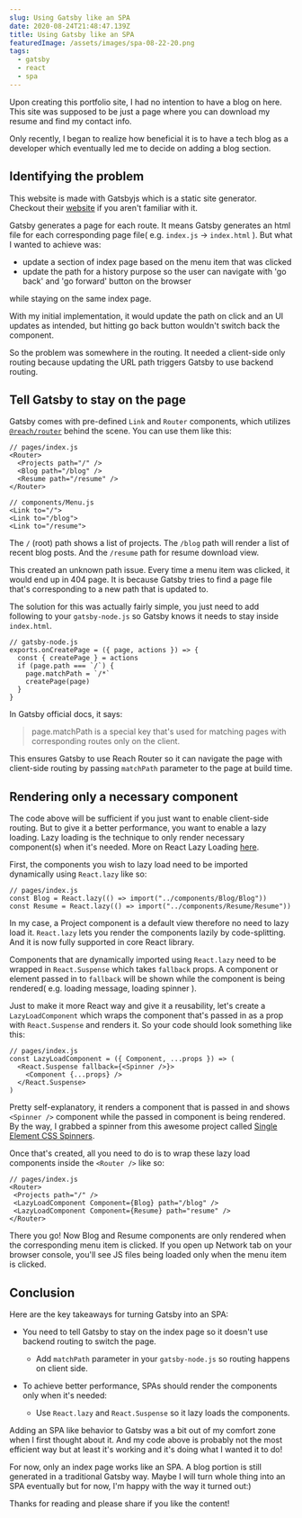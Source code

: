 ```yaml
---
slug: Using Gatsby like an SPA
date: 2020-08-24T21:48:47.139Z
title: Using Gatsby like an SPA
featuredImage: /assets/images/spa-08-22-20.png
tags:
  - gatsby
  - react
  - spa
---
```

Upon creating this portfolio site, I had no intention to have a blog on here. This site was supposed to be just a page where you can download my resume and find my contact info. 

Only recently, I began to realize how beneficial it is to have a tech blog as a developer which eventually led me to decide on adding a blog section.

## Identifying the problem

This website is made with Gatsbyjs which is a static site generator. Checkout their [website](https://www.gatsbyjs.com) if you aren't familiar with it. 

Gatsby generates a page for each route. It means Gatsby generates an html file for each corresponding page file( e.g. `index.js` -> `index.html` ). But what I wanted to achieve was:

* update a section of index page based on the menu item that was clicked
* update the path for a history purpose so the user can navigate with 'go back' and 'go forward' button on the browser

while staying on the same index page. 

With my initial implementation, it would update the path on click and an UI updates as intended, but hitting go back button wouldn't switch back the component. 

So the problem was somewhere in the routing. It needed a client-side only routing because updating the URL path triggers Gatsby to use backend routing.

## Tell Gatsby to stay on the page

Gatsby comes with pre-defined `Link` and `Router` components, which utilizes [`@reach/router`](https://reach.tech/router/) behind the scene. You can use them like this:

```
// pages/index.js
<Router>
  <Projects path="/" />
  <Blog path="/blog" />
  <Resume path="/resume" />
</Router>

// components/Menu.js
<Link to="/">
<Link to="/blog">
<Link to="/resume">
```

The `/` (root) path shows a list of projects. The `/blog` path will render a list of recent blog posts. And the `/resume` path for resume download view.

This created an unknown path issue. Every time a menu item was clicked, it would end up in 404 page. It is because Gatsby tries to find a page file that's corresponding to a new path that is updated to.

The solution for this was actually fairly simple, you just need to add following to your `gatsby-node.js` so Gatsby knows it needs to stay inside `index.html`.

```
// gatsby-node.js
exports.onCreatePage = ({ page, actions }) => {
  const { createPage } = actions
  if (page.path === `/`) {
    page.matchPath = `/*`
    createPage(page)
  }
}
```

In Gatsby official docs, it says: 

> page.matchPath is a special key that's used for matching pages with corresponding routes only on the client.

This ensures Gatsby to use Reach Router so it can navigate the page with client-side routing by passing `matchPath` parameter to the page at build time.

## Rendering only a necessary component

The code above will be sufficient if you just want to enable client-side routing. But to give it a better performance, you want to enable a lazy loading. Lazy loading is the technique to only render necessary component(s) when it's needed. More on React Lazy Loading [here](https://reactjs.org/docs/code-splitting.html).

First, the components you wish to lazy load need to be imported dynamically using `React.lazy` like so:

```
// pages/index.js
const Blog = React.lazy(() => import("../components/Blog/Blog"))
const Resume = React.lazy(() => import("../components/Resume/Resume"))
```

In my case, a Project component is a default view therefore no need to lazy load it. `React.lazy` lets you render the components lazily by code-splitting. And it is now fully supported in core React library.

Components that are dynamically imported using `React.lazy` need to be wrapped in `React.Suspense` which takes `fallback` props. A component or element passed in to `fallback` will be shown while the component is being rendered( e.g. loading message, loading spinner ). 

Just to make it more React way and give it a reusability, let's create a `LazyLoadComponent` which wraps the component that's passed in as a prop with `React.Suspense` and renders it. So your code should look something like this:

```
// pages/index.js
const LazyLoadComponent = ({ Component, ...props }) => (
  <React.Suspense fallback={<Spinner />}>
    <Component {...props} />
  </React.Suspense>
)
```

Pretty self-explanatory, it renders a component that is passed in and shows `<Spinner />`  component while the passed in component is being rendered. By the way, I grabbed a spinner from this awesome project called [Single Element CSS Spinners](https://projects.lukehaas.me/css-loaders/).

Once that's created, all you need to do is to wrap these lazy load components inside the `<Router />` like so:

```
// pages/index.js
<Router>
 <Projects path="/" />
 <LazyLoadComponent Component={Blog} path="/blog" />
 <LazyLoadComponent Component={Resume} path="resume" />
</Router>
```

There you go! Now Blog and Resume components are only rendered when the corresponding menu item is clicked. If you open up Network tab on your browser console, you'll see JS files being loaded only when the menu item is clicked.

## Conclusion

Here are the key takeaways for turning Gatsby into an SPA:

* You need to tell Gatsby to stay on the index page so it doesn't use backend routing to switch the page.

  * Add `matchPath` parameter in your `gatsby-node.js` so routing happens on client side.
* To achieve better performance, SPAs should render the components only when it's needed:

  * Use `React.lazy` and `React.Suspense` so it lazy loads the components.

Adding an SPA like behavior to Gatsby was a bit out of my comfort zone when I first thought about it. And my code above is probably not the most efficient way but at least it's working and it's doing what I wanted it to do!

For now, only an index page works like an SPA. A blog portion is still generated in a traditional Gatsby way. Maybe I will turn whole thing into an SPA eventually but for now, I'm happy with the way it turned out:)

Thanks for reading and please share if you like the content!